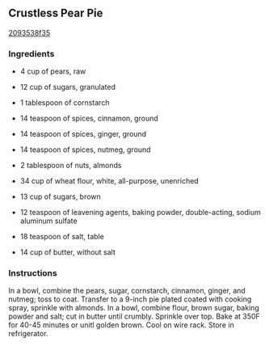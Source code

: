 ## Crustless Pear Pie

[2093538f35](http://www.food.com/recipe/crustless-pear-pie-419742)

### Ingredients

 - 4 cup of pears, raw

 - 12 cup of sugars, granulated

 - 1 tablespoon of cornstarch

 - 14 teaspoon of spices, cinnamon, ground

 - 14 teaspoon of spices, ginger, ground

 - 14 teaspoon of spices, nutmeg, ground

 - 2 tablespoon of nuts, almonds

 - 34 cup of wheat flour, white, all-purpose, unenriched

 - 13 cup of sugars, brown

 - 12 teaspoon of leavening agents, baking powder, double-acting, sodium aluminum sulfate

 - 18 teaspoon of salt, table

 - 14 cup of butter, without salt

### Instructions

In a bowl, combine the pears, sugar, cornstarch, cinnamon, ginger, and nutmeg; toss to coat. Transfer to a 9-inch pie plated coated with cooking spray, sprinkle with almonds. In a bowl, combine flour, brown sugar, baking powder and salt; cut in butter until crumbly. Sprinkle over top. Bake at 350F for 40-45 minutes or unitl golden brown. Cool on wire rack. Store in refrigerator.